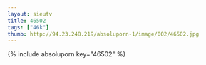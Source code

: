 ```yaml
--- 
layout: sieutv
title: 46502
tags: ["46k"]
thumb: http://94.23.248.219/absoluporn-1/image/002/46502.jpg
---
```

{% include absoluporn key="46502" %} 
